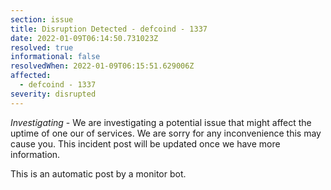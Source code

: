 ```yaml
---
section: issue
title: Disruption Detected - defcoind - 1337
date: 2022-01-09T06:14:50.731023Z
resolved: true
informational: false
resolvedWhen: 2022-01-09T06:15:51.629006Z
affected:
  - defcoind - 1337
severity: disrupted
---
```

*Investigating* - We are investigating a potential issue that might affect the uptime of one our of services. We are sorry for any inconvenience this may cause you. This incident post will be updated once we have more information.

This is an automatic post by a monitor bot.
        